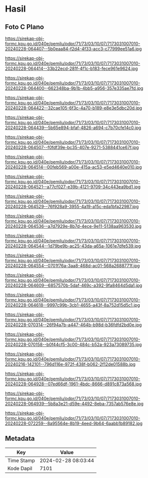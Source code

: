 # Hasil

## Foto C Plano

https://sirekap-obj-formc.kpu.go.id/040e/pemilu/pdpr/71/73/03/10/07/7173031007010-20240228-064407--5b0eaa84-f2d4-4f33-acc3-c77999ee51a6.jpg

https://sirekap-obj-formc.kpu.go.id/040e/pemilu/pdpr/71/73/03/10/07/7173031007010-20240228-064414--33b22ecd-281f-4f1c-b183-fece961e9624.jpg

https://sirekap-obj-formc.kpu.go.id/040e/pemilu/pdpr/71/73/03/10/07/7173031007010-20240228-064400--662348ba-9b1b-4bb5-a956-357e335ae7fd.jpg

https://sirekap-obj-formc.kpu.go.id/040e/pemilu/pdpr/71/73/03/10/07/7173031007010-20240228-064422--32cae105-6f3c-4a70-b189-e8e3e5dbc20d.jpg

https://sirekap-obj-formc.kpu.go.id/040e/pemilu/pdpr/71/73/03/10/07/7173031007010-20240228-064439--5b65e894-bfaf-4826-a694-c7b70cfe14c0.jpg

https://sirekap-obj-formc.kpu.go.id/040e/pemilu/pdpr/71/73/03/10/07/7173031007010-20240228-064507--f0fdf39e-bc35-407e-9271-5388441ce67f.jpg

https://sirekap-obj-formc.kpu.go.id/040e/pemilu/pdpr/71/73/03/10/07/7173031007010-20240228-064514--00feb569-a00e-415a-ac53-e5ed4640e010.jpg

https://sirekap-obj-formc.kpu.go.id/040e/pemilu/pdpr/71/73/03/10/07/7173031007010-20240228-064521--a77cf027-e39b-4121-9709-34c443ea9bd1.jpg

https://sirekap-obj-formc.kpu.go.id/040e/pemilu/pdpr/71/73/03/10/07/7173031007010-20240228-064529--76f928a9-3955-4a19-a15c-eda1bfa22987.jpg

https://sirekap-obj-formc.kpu.go.id/040e/pemilu/pdpr/71/73/03/10/07/7173031007010-20240228-064536--a7d7929e-8b7d-4ece-9e11-5138aa963530.jpg

https://sirekap-obj-formc.kpu.go.id/040e/pemilu/pdpr/71/73/03/10/07/7173031007010-20240228-064544--1d79be9b-ac25-43da-a65a-1061e7dfe539.jpg

https://sirekap-obj-formc.kpu.go.id/040e/pemilu/pdpr/71/73/03/10/07/7173031007010-20240228-064554--0701f76a-3aa8-468d-ac01-568a2688771f.jpg

https://sirekap-obj-formc.kpu.go.id/040e/pemilu/pdpr/71/73/03/10/07/7173031007010-20240228-064609--6857570b-5daf-469c-a392-9fa8464d5da1.jpg

https://sirekap-obj-formc.kpu.go.id/040e/pemilu/pdpr/71/73/03/10/07/7173031007010-20240228-064618--9997c99b-3cb1-4655-a43f-8a752d15d5c1.jpg

https://sirekap-obj-formc.kpu.go.id/040e/pemilu/pdpr/71/73/03/10/07/7173031007010-20240228-070314--26f94a7b-a447-464b-b98d-b36fdfd2bd0e.jpg

https://sirekap-obj-formc.kpu.go.id/040e/pemilu/pdpr/71/73/03/10/07/7173031007010-20240228-070158--b0f44cf5-3c00-484c-b52a-923a73089735.jpg

https://sirekap-obj-formc.kpu.go.id/040e/pemilu/pdpr/71/73/03/10/07/7173031007010-20240216-142101--796d116e-972f-438f-b062-2f12de01588b.jpg

https://sirekap-obj-formc.kpu.go.id/040e/pemilu/pdpr/71/73/03/10/07/7173031007010-20240228-064928--07ed66df-1961-4bdc-8666-d891c873a568.jpg

https://sirekap-obj-formc.kpu.go.id/040e/pemilu/pdpr/71/73/03/10/07/7173031007010-20240228-064939--5b8a3e21-d59e-4492-8eba-7357ab576e8e.jpg

https://sirekap-obj-formc.kpu.go.id/040e/pemilu/pdpr/71/73/03/10/07/7173031007010-20240228-072259--8a95564e-8b19-4eed-9b64-6aabb1b89182.jpg


## Metadata

| Key        | Value               |
| ---------- | ------------------- |
| Time Stamp | 2024-02-28 08:03:44 |
| Kode Dapil | 7101                |



